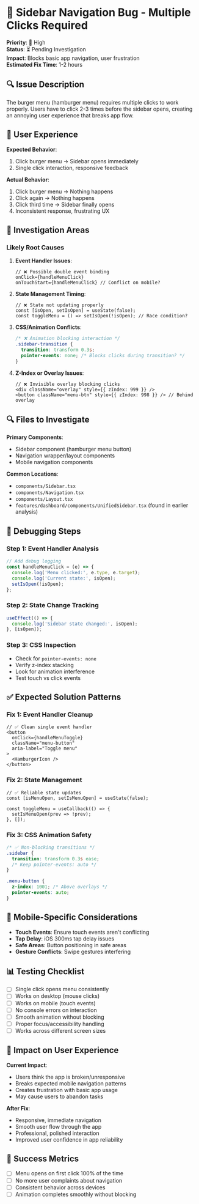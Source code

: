 # 🍔 Sidebar Navigation Bug - Multiple Clicks Required

**Priority**: 🔴 High  
**Status**: ⏳ Pending Investigation  
**Impact**: Blocks basic app navigation, user frustration  
**Estimated Fix Time**: 1-2 hours  

## 🔍 **Issue Description**

The burger menu (hamburger menu) requires multiple clicks to work properly. Users have to click 2-3 times before the sidebar opens, creating an annoying user experience that breaks app flow.

## 🐛 **User Experience**

**Expected Behavior**:
1. Click burger menu → Sidebar opens immediately
2. Single click interaction, responsive feedback

**Actual Behavior**:
1. Click burger menu → Nothing happens
2. Click again → Nothing happens  
3. Click third time → Sidebar finally opens
4. Inconsistent response, frustrating UX

## 📂 **Investigation Areas**

### **Likely Root Causes**

1. **Event Handler Issues**:
   ```tsx
   // ❌ Possible double event binding
   onClick={handleMenuClick}
   onTouchStart={handleMenuClick} // Conflict on mobile?
   ```

2. **State Management Timing**:
   ```tsx
   // ❌ State not updating properly  
   const [isOpen, setIsOpen] = useState(false);
   const toggleMenu = () => setIsOpen(!isOpen); // Race condition?
   ```

3. **CSS/Animation Conflicts**:
   ```css
   /* ❌ Animation blocking interaction */
   .sidebar-transition {
     transition: transform 0.3s;
     pointer-events: none; /* Blocks clicks during transition? */
   }
   ```

4. **Z-Index or Overlay Issues**:
   ```tsx
   // ❌ Invisible overlay blocking clicks
   <div className="overlay" style={{ zIndex: 999 }} /> 
   <button className="menu-btn" style={{ zIndex: 998 }} /> // Behind overlay
   ```

## 🔍 **Files to Investigate**

**Primary Components**:
- Sidebar component (hamburger menu button)
- Navigation wrapper/layout components
- Mobile navigation components

**Common Locations**:
- `components/Sidebar.tsx`
- `components/Navigation.tsx`  
- `components/Layout.tsx`
- `features/dashboard/components/UnifiedSidebar.tsx` (found in earlier analysis)

## 🧪 **Debugging Steps**

### **Step 1: Event Handler Analysis**
```javascript
// Add debug logging
const handleMenuClick = (e) => {
  console.log('Menu clicked:', e.type, e.target);
  console.log('Current state:', isOpen);
  setIsOpen(!isOpen);
};
```

### **Step 2: State Change Tracking**  
```javascript
useEffect(() => {
  console.log('Sidebar state changed:', isOpen);
}, [isOpen]);
```

### **Step 3: CSS Inspection**
- Check for `pointer-events: none`
- Verify z-index stacking
- Look for animation interference  
- Test touch vs click events

## ✅ **Expected Solution Patterns**

### **Fix 1: Event Handler Cleanup**
```tsx
// ✅ Clean single event handler
<button 
  onClick={handleMenuToggle}
  className="menu-button"
  aria-label="Toggle menu"
>
  <HamburgerIcon />
</button>
```

### **Fix 2: State Management**
```tsx  
// ✅ Reliable state updates
const [isMenuOpen, setIsMenuOpen] = useState(false);

const toggleMenu = useCallback(() => {
  setIsMenuOpen(prev => !prev);
}, []);
```

### **Fix 3: CSS Animation Safety**
```css
/* ✅ Non-blocking transitions */
.sidebar {
  transition: transform 0.3s ease;
  /* Keep pointer-events: auto */
}

.menu-button {
  z-index: 1001; /* Above overlays */
  pointer-events: auto;
}
```

## 📱 **Mobile-Specific Considerations**

- **Touch Events**: Ensure touch events aren't conflicting
- **Tap Delay**: iOS 300ms tap delay issues  
- **Safe Areas**: Button positioning in safe areas
- **Gesture Conflicts**: Swipe gestures interfering

## 📊 **Testing Checklist**

- [ ] Single click opens menu consistently
- [ ] Works on desktop (mouse clicks)
- [ ] Works on mobile (touch events)  
- [ ] No console errors on interaction
- [ ] Smooth animation without blocking
- [ ] Proper focus/accessibility handling
- [ ] Works across different screen sizes

## 🔗 **Impact on User Experience**

**Current Impact**:
- Users think the app is broken/unresponsive
- Breaks expected mobile navigation patterns
- Creates frustration with basic app usage
- May cause users to abandon tasks

**After Fix**:
- Responsive, immediate navigation
- Smooth user flow through the app
- Professional, polished interaction
- Improved user confidence in app reliability

## 🎯 **Success Metrics**

- [ ] Menu opens on first click 100% of the time
- [ ] No more user complaints about navigation
- [ ] Consistent behavior across devices
- [ ] Animation completes smoothly without blocking